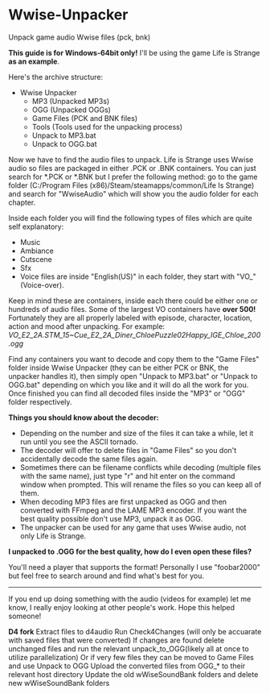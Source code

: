 # Wwise-Unpacker
Unpack game audio Wwise files (pck, bnk)

**This guide is for Windows-64bit only!** I'll be using the game Life is Strange **as an example**.

Here's the archive structure:

* Wwise Unpacker
  * MP3 (Unpacked MP3s)
  * OGG (Unpacked OGGs)
  * Game Files (PCK and BNK files)
  * Tools (Tools used for the unpacking process)
  * Unpack to MP3.bat
  * Unpack to OGG.bat
  
Now we have to find the audio files to unpack. Life is Strange uses Wwise audio so files are packaged in either .PCK or .BNK containers. 
You can just search for *.PCK or *.BNK but I prefer the following method: go to the game folder (C:/Program Files (x86)/Steam/steamapps/common/Life Is Strange) and search for "WwiseAudio" which will show you the audio folder for each chapter.

Inside each folder you will find the following types of files which are quite self explanatory:

* Music
* Ambiance
* Cutscene
* Sfx
* Voice files are inside "English(US)" in each folder, they start with "VO_" (Voice-over).

Keep in mind these are containers, inside each there could be either one or hundreds of audio files. Some of the largest VO containers have **over 500!** Fortunately they are all properly labeled with episode, character, location, action and mood after unpacking. 
For example: *VO_E2_2A.STM_15~Cue_E2_2A_Diner_ChloePuzzle02Happy_IGE_Chloe_200.ogg*

Find any containers you want to decode and copy them to the "Game Files" folder inside Wwise Unpacker (they can be either PCK or BNK, the unpacker handles it), then simply open "Unpack to MP3.bat" or "Unpack to OGG.bat" depending on which you like and it will do all the work for you. 
Once finished you can find all decoded files inside the "MP3" or "OGG" folder respectively.

**Things you should know about the decoder:**

* Depending on the number and size of the files it can take a while, let it run until you see the ASCII tornado.
* The decoder will offer to delete files in "Game Files" so you don't accidentally decode the same files again.
* Sometimes there can be filename conflicts while decoding (multiple files with the same name), just type "r" and hit enter on the command window when prompted. This will rename the files so you can keep all of them.
* When decoding MP3 files are first unpacked as OGG and then converted with FFmpeg and the LAME MP3 encoder. If you want the best quality possible don't use MP3, unpack it as OGG.
* The unpacker can be used for any game that uses Wwise audio, not only Life is Strange.

**I unpacked to .OGG for the best quality, how do I even open these files?**

You'll need a player that supports the format! Personally I use "foobar2000" but feel free to search around and find what's best for you.

---

If you end up doing something with the audio (videos for example) let me know, I really enjoy looking at other people's work. Hope this helped someone!



**D4 fork**
Extract files to d4audio
Run Check4Changes (will only be accuarate with saved files that were converted)
If changes are found delete unchanged files and run the relevant unpack_to_OGG(likely all at once to utilize parallelization)
Or if very few files they can be moved to Game Files and use Unpack to OGG
Upload the converted files from OGG_* to their relevant host directory
Update the old wWiseSoundBank folders and delete new wWiseSoundBank folders